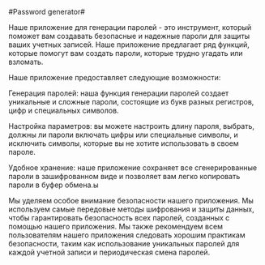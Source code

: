 #Password generator#

Наше приложение для генерации паролей - это инструмент, который поможет вам создавать безопасные и надежные пароли для защиты ваших учетных записей. Наше приложение предлагает ряд функций, которые помогут вам создать пароли, которые трудно угадать или взломать.

Наше приложение предоставляет следующие возможности:

Генерация паролей: наша функция генерации паролей создает уникальные и сложные пароли, состоящие из букв разных регистров, цифр и специальных символов.

Настройка параметров: вы можете настроить длину пароля, выбрать, должны ли пароли включать цифры или специальные символы, и исключить символы, которые вы не хотите использовать в своем пароле.

Удобное хранение: наше приложение сохраняет все сгенерированные пароли в зашифрованном виде и позволяет вам легко копировать пароли в буфер обмена.ы

Мы уделяем особое внимание безопасности нашего приложения. Мы используем самые передовые методы шифрования и защиты данных, чтобы гарантировать безопасность всех паролей, созданных с помощью нашего приложения. Мы также рекомендуем всем пользователям нашего приложения следовать хорошим практикам безопасности, таким как использование уникальных паролей для каждой учетной записи и периодическая смена паролей.
